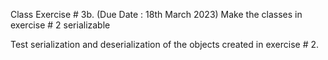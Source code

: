 Class Exercise # 3b. (Due Date :  18th March 2023) 
Make the classes in exercise # 2 serializable

Test serialization and deserialization of the objects created in exercise # 2.
